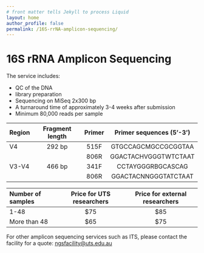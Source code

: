 ```yaml
---
# front matter tells Jekyll to process Liquid
layout: home
author_profile: false
permalink: /16S-rrNA-amplicon-sequencing/
---
```

<h1> 16S rRNA Amplicon Sequencing </h1>

The service includes:
- QC of the DNA
- library preparation
- Sequencing on MiSeq 2x300 bp
- A turnaround time of approximately 3-4 weeks after submission
- Minimum 80,000 reads per sample

| Region | Fragment length	| Primer |	Primer sequences (5’-3’) |
|:-------|:----------------:|:------:|:-------------------------:|
|   V4	 |  292 bp	        |  515F  | 	GTGCCAGCMGCCGCGGTAA      |
|        |                  |  806R	 |  GGACTACHVGGGTWTCTAAT     |
| V3-V4	 |  466 bp	        |  341F	 |  CCTAYGGGRBGCASCAG        |
|        |                  |  806R	 |  GGACTACNNGGGTATCTAAT     |

|Number of samples | Price for UTS researchers |	Price for external researchers |
|:-----------------|:-------------------------:|:-----------------------------------:|
|1-48              |	$75	                     |$85                                  |
|More than 48 	   |  $65	                     |$75                                  |

For other amplicon sequencing services such as ITS, please contact the facility for a quote: ngsfacility@uts.edu.au
